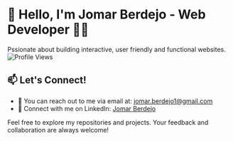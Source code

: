 # 👋 Hello, I'm Jomar Berdejo - Web Developer 👨‍💻

Pssionate about building interactive, user friendly and functional websites.
![Profile Views](https://komarev.com/ghpvc/?username=jomarberdejo&color=blue)

## 📫 Let's Connect!
- 📧 You can reach out to me via email at: [jomar.berdejo1@gmail.com](mailto:jomar.berdejo1@gmail.com)
- 💼 Connect with me on LinkedIn: [Jomar Berdejo](https://www.linkedin.com/in/jomar-berdejo-833924252/)

Feel free to explore my repositories and projects. Your feedback and collaboration are always welcome!
